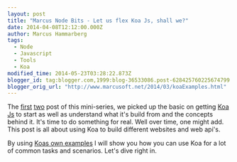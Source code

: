 ```yaml
---
layout: post
title: "Marcus Node Bits - Let us flex Koa Js, shall we?"
date: 2014-04-08T12:12:00.000Z
author: Marcus Hammarberg
tags:
  - Node
  - Javascript
  - Tools
  - Koa
modified_time: 2014-05-23T03:28:22.873Z
blogger_id: tag:blogger.com,1999:blog-36533086.post-628425760225674799
blogger_orig_url: "http://www.marcusoft.net/2014/03/koaExamples.html"
---
```


The [first](http://www.marcusoft.net/2014/03/koaintro.html) [two](http://www.marcusoft.net/2014/03/koaGenYield.html) post of this mini-series, we picked up the basic on getting [Koa Js](http://www.koajs.com/) to start as well as understand what it's build from and the concepts behind it. It's time to do something for real. Well over time, one might add. This post is all about using Koa to build different websites and web api's.

By using [Koas own examples](https://github.com/koajs/examples/) I will show you how you can use Koa for a lot of common tasks and scenarios. Let's dive right in.

<!-- excerpt-end -->

